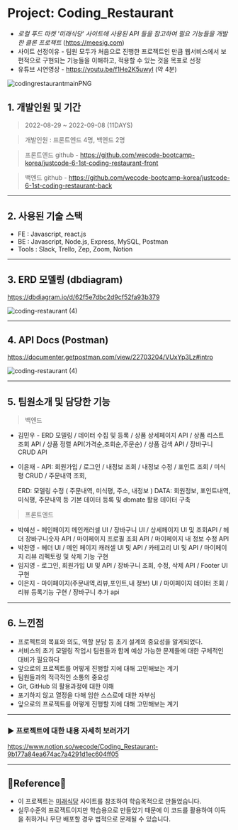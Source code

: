 # Project: Coding_Restaurant

- _로컬 푸드 마켓 '미래식당' 사이트에 사용된 API 들을 참고하여 필요 기능들을 개발한 클론 프로젝트_ (https://meesig.com)
- 사이트 선정이유 - 팀원 모두가 처음으로 진행한 프로젝트인 만큼 웹서비스에서 보편적으로 구현되는 기능들을 이해하고, 적용할 수 있는 것을 목표로 선정
- 유튜브 시연영상 - https://youtu.be/f1He2K5uwyI (약 4분)

![codingrestaurantmainPNG](https://user-images.githubusercontent.com/70873668/189848103-401543c2-deec-492d-b466-3a3cfefe7df6.PNG)

## 1. 개발인원 및 기간

> 2022-08-29 ~ 2022-09-08 (11DAYS)

> 개발인원 : 프론트엔드 4명, 백엔드 2명

> 프론트엔드 github - https://github.com/wecode-bootcamp-korea/justcode-6-1st-coding-restaurant-front

> 백엔드 github - https://github.com/wecode-bootcamp-korea/justcode-6-1st-coding-restaurant-back

---

## 2. 사용된 기술 스택

- FE : Javascript, react.js
- BE : Javascript, Node.js, Express, MySQL, Postman
- Tools : Slack, Trello, Zep, Zoom, Notion

---

## 3. ERD 모델링 (dbdiagram)

https://dbdiagram.io/d/62f5e7dbc2d9cf52fa93b379

![coding-restaurant (4)](https://user-images.githubusercontent.com/70873668/189849987-fd7bb647-9807-4df8-82d6-912f6583151e.png)

---

## 4. API Docs (Postman)

https://documenter.getpostman.com/view/22703204/VUxYp3Lz#intro

![coding-restaurant (4)](https://user-images.githubusercontent.com/70873668/189850285-f7ecbaca-0a0e-4b28-849a-882a55c761e9.png)

---

## 5. 팀원소개 및 담당한 기능

> 백엔드

- 김민우 - ERD 모델링 / 데이터 수집 및 등록 / 상품 상세페이지 API / 상품 리스트 조회 API / 상품 정렬 API(가격순,조회순,주문순) / 상품 검색 API / 장바구니 CRUD API
- 이윤재 -
  API: 회원가입 / 로그인 / 내정보 조회 / 내정보 수정 / 포인트 조회 / 미식평 CRUD / 주문내역 조회,

  ERD: 모델링 수정 ( 주문내역, 미식평, 주소, 내정보 )
  DATA: 회원정보, 포인트내역, 미식평, 주문내역 등 기본 데이터 등록 및 dbmate 활용 데이터 구축

> 프론트엔드

- 박예선 - 메인페이지 메인캐러셀 UI / 장바구니 UI / 상세페이지 UI 및 조회API / 헤더 장바구니숫자 API / 마이페이지 프로필 조회 API / 마이페이지 내 정보 수정 API
- 박찬영 - 헤더 UI / 메인 페이지 캐러셀 UI 및 API / 카테고리 UI 및 API / 마이페이지 리뷰 리펙토링 및 삭제 기능 구현
- 임지영 - 로그인, 회원가입 UI 및 API / 장바구니 조회, 수정, 삭제 API / Footer UI 구현
- 이은지 - 마이페이지(주문내역,리뷰,포인트,내 정보) UI / 마이페이지 데이터 조회 / 리뷰 등록기능 구현 / 장바구니 추가 api

---

## 6. 느낀점

- 프로젝트의 목표와 의도, 역할 분담 등 초기 설계의 중요성을 알게되었다.
- 서비스의 초기 모델링 작업시 팀원들과 함께 예상 가능한 문제들에 대한 구체적인 대비가 필요하다
- 앞으로의 프로젝트를 어떻게 진행할 지에 대해 고민해보는 계기
- 팀원들과의 적극적인 소통의 중요성
- Git, GitHub 의 활용과정에 대한 이해
- 포기하지 않고 열정을 다해 임한 스스로에 대한 자부심
- 앞으로의 프로젝트를 어떻게 진행할 지에 대해 고민해보는 계기

---

### ▶️ 프로젝트에 대한 내용 자세히 보러가기

https://www.notion.so/wecode/Coding_Restaurant-9b177a84ea674ac7a4291d1ec604ff05

---

## 🔸Reference🔸

- 이 프로젝트는 [미래식당](https://meesig.com/) 사이트를 참조하여 학습목적으로 만들었습니다.
- 실무수준의 프로젝트이지만 학습용으로 만들었기 때문에 이 코드를 활용하여 이득을 취하거나 무단 배포할 경우 법적으로 문제될 수 있습니다.
